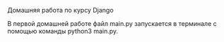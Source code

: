 Домашняя работа по курсу Django

В первой домашней работе файл main.py запускается в терминале с помощью команды python3 main.py.